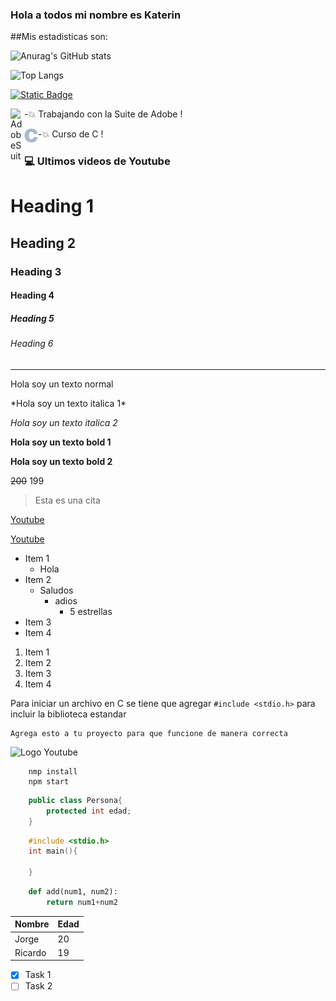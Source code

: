 ### Hola a todos mi nombre es Katerin

##Mis estadisticas son:

![Anurag's GitHub stats](https://github-readme-stats.vercel.app/api?username=KaterinSuarez&show_icons=true&theme=tokyonight)


![Top Langs](https://github-readme-stats.vercel.app/api/top-langs/?username=KaterinSuarez&show_icons=true&theme=tokyonight)


[![Static Badge](https://img.shields.io/badge/Website-Visitar-75E688?link=https%3A%2F%2Fcapdesis.com%2F)](https://capdesis.com/)


-💥 Trabajando con la Suite de Adobe [<img align="left" alt="AdobeSuit" width="22px" src="https://cdn.jsdelivr.net/npm/simple-icons@3.13.0/icons/adobe.svg" />][Adobe]!

-💥 Curso de C [<img align="left" alt="AdobeSuit" width="22px" src="https://raw.githubusercontent.com/devicons/devicon/54cfe13ac10eaa1ef817a343ab0a9437eb3c2e08/icons/c/c-original.svg" />][Curso C]!


[Curso C]:https://www.udemy.com/course/programacion_en_c_desde_cero_a_experto/?referralCode=D0CF1FABF59B2D29079B

[Adobe]:https://www.adobe.com/co/creativecloud/renew/resubscribe-cci.html?sdid=ZKD5F5F3&mv=search&mv2=paidsearch&ef_id=EAIaIQobChMIh9zz2cjTjwMVM4laBR0WHC-DEAAYASAAEgIMZvD_BwE:G:s&s_kwcid=AL!3085!3!719899701784!e!!g!!adobe%20creative!21878871103!173634731647&gad_source=1&gad_campaignid=21878871103&gbraid=0AAAAADxybVofJKtlwxRbh8qO1XnLxipZQ&gclid=EAIaIQobChMIh9zz2cjTjwMVM4laBR0WHC-DEAAYASAAEgIMZvD_BwE



### 💻 Ultimos videos de Youtube
<!-- YOUTUBE:START -->
<!-- YOUTUBE:END -->

<!--heading -->

# Heading 1
## Heading 2
### Heading 3
#### Heading 4
##### Heading 5
###### Heading 6

---

<!--Italicas -->
Hola soy un texto normal

\*Hola soy un texto italica 1\*

_Hola soy un texto italica 2_

**Hola soy un texto bold 1**

__Hola soy un texto bold 2__

<!--Tachar texto-->

~~200~~ 199

> Esta es una cita
<!--links -->
[Youtube](https://www.youtube.com/)

[Youtube](https://www.youtube.com/ "Visita mi canal")

<!--Listas desordenadas -->
* Item 1
    * Hola
* Item 2
    * Saludos
        * adios
            * 5 estrellas
* Item 3
* Item 4


1. Item 1
1. Item 2
1. Item 3
1. Item 4

<!--Agregar código -->

Para iniciar un archivo en C se tiene que agregar `#include <stdio.h>` para incluir la biblioteca estandar

<!--Bloque de codigo -->
```
Agrega esto a tu proyecto para que funcione de manera correcta
```

<!--Imagenes -->
![Logo Youtube](https://upload.wikimedia.org/wikipedia/commons/e/e1/Logo_of_YouTube_%282015-2017%29.svg)

<!--Git Hub Markdown -->

```
    nmp install
    npm start
```

<!--Resaltar el lenguaje -->
```java
    public class Persona{
        protected int edad;
    }
```

```c
    #include <stdio.h>
    int main(){

    }
```

```Python
    def add(num1, num2):
        return num1+num2
```

<!--Tablas -->
|Nombre   |Edad|
|---------|----|
|Jorge    | 20 |
|Ricardo  | 19 |

<!--Lista de tareas -->
* [X] Task 1
* [ ] Task 2
